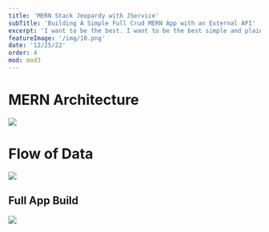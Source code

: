 ```yaml
---
title: 'MERN Stack Jeopardy with JService'
subTitle: 'Building A Simple Full Crud MERN App with an External API'
excerpt: 'I want to be the best. I want to be the best simple and plain, thats what drives me - Kobe Bryant'
featureImage: '/img/10.png'
date: '12/25/22'
order: 4
mod: mod3
---
```


# MERN Architecture
![](/img/mern.jpg)


# Flow of Data
![](/img/jeopardy.png)


## Full App Build

![](/img/10.png)
